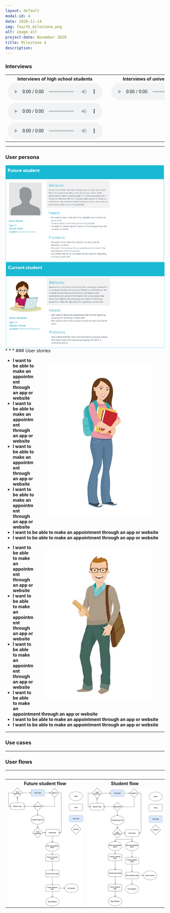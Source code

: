 ```yaml
---
layout: default
modal-id: 4
date: 2020-11-14
img: fourth_milestone.png
alt: image-alt
project-date: November 2020
title: Milestone 4
description:  
---
```

### Interviews

<table class="w3-table">
  <tbody>
    <tr>
        <th>Interviews of high school students</th>
        <th></th>
        <th>Interviews of university students</th>
    </tr>
    <tr>
        <td>
            <audio controls="">
                <source src="img/Highschool student-recording1.m4a" type="audio/mpeg">
                Your browser does not support the audio tag.
            </audio>
        </td>
        <td></td>
        <td>
            <audio controls="">
                <source src="img/University student-recording1.m4a" type="audio/mpeg">
                Your browser does not support the audio tag.
            </audio>
        </td>
    </tr>
    <tr>
        <td>
            <audio controls="">
                <source src="img/Highschool student-recording2.m4a" type="audio/mpeg">
                Your browser does not support the audio tag.
            </audio>
        </td>
        <td></td>
        <td></td>
    </tr>
    <tr>
        <td>
            <audio controls="">
                <source src="img/Highschool student-recording3.m4a" type="audio/mpeg">
                Your browser does not support the audio tag.
            </audio>
        </td>
        <td></td>
        <td></td>
    </tr>
    </tbody>
</table>

* * *
### User persona
<img align="left" width="870px" src="img/user_persona_1.PNG" style="align: center;">
<img align="left" width="870px" src="img/user_persona_2.PNG" style="align: center;">
* * *
### User stories

<div class="row">
    <div class="col-md-4" style="padding-left: 0px; padding-right: 0px;">
        <figure style="float: right;">
            <img src="img/university-student.jpg">
        </figure>
    </div>
    <div class="col-md-8" style="padding-right: 0px; padding-left: 0px;">
        <div class="boxed">
            <ul>
                <li>
                    <span style="font-weight:bold;">I want to be able to make an appointment through an app or website</span> 
                </li>
                 <li>
                    <span style="font-weight:bold;">I want to be able to make an appointment through an app or website</span> 
                </li>
                 <li>
                    <span style="font-weight:bold;">I want to be able to make an appointment through an app or website</span> 
                </li>
                 <li>
                    <span style="font-weight:bold;">I want to be able to make an appointment through an app or website</span> 
                </li>
                <li>
                    <span style="font-weight:bold;">I want to be able to make an appointment through an app or website</span> 
                </li>
                 <li>
                    <span style="font-weight:bold;">I want to be able to make an appointment through an app or website</span> 
                </li>
            </ul>
        </div>
    </div>
</div>

<div class="row">
    <div class="col-md-4" style="padding-left: 0px; padding-right: 0px;">
        <figure class="figure" style="float: right;">
            <img src="img/high-school-student.jpg">
        </figure>
    </div>
    <div class="col-md-8" style="padding-right: 0px; padding-left: 0px;">
        <div class="boxed">
            <ul>
                <li>
                    <span style="font-weight:bold;">I want to be able to make an appointment through an app or website</span> 
                </li>
                 <li>
                    <span style="font-weight:bold;">I want to be able to make an appointment through an app or website</span> 
                </li>
                 <li>
                    <span style="font-weight:bold;">I want to be able to make an appointment through an app or website</span> 
                </li>
                 <li>
                    <span style="font-weight:bold;">I want to be able to make an appointment through an app or website</span> 
                </li>
                <li>
                    <span style="font-weight:bold;">I want to be able to make an appointment through an app or website</span> 
                </li>
                 <li>
                    <span style="font-weight:bold;">I want to be able to make an appointment through an app or website</span> 
                </li>
            </ul>
        </div>
    </div>
</div>

* * *
### Use cases
* * *
### User flows
<table class="w2-table" align="left">
  <tbody>
    <tr>
        <th>Future student flow</th>
        <th>Student flow</th>
    </tr>
    <tr>
        <td>
            <img align="left" src="img/UserFlow-FutureStudent.png">
        </td>
        <td>
            <img align="left" src="img/UserFlow-Student.png">
        </td>
    </tr>

* * *